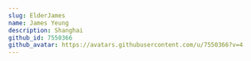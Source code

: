 ```yaml
---
slug: ElderJames
name: James Yeung
description: Shanghai
github_id: 7550366
github_avatar: https://avatars.githubusercontent.com/u/7550366?v=4
---
```


